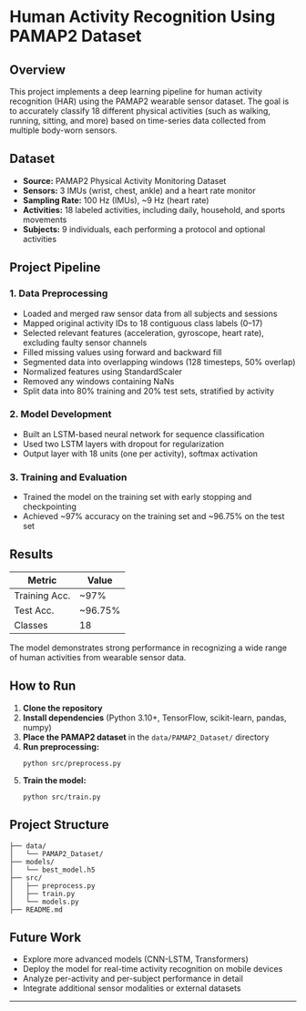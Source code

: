 # Human Activity Recognition Using PAMAP2 Dataset

## Overview

This project implements a deep learning pipeline for human activity recognition (HAR) using the PAMAP2 wearable sensor dataset. The goal is to accurately classify 18 different physical activities (such as walking, running, sitting, and more) based on time-series data collected from multiple body-worn sensors.

## Dataset

- **Source:** PAMAP2 Physical Activity Monitoring Dataset
- **Sensors:** 3 IMUs (wrist, chest, ankle) and a heart rate monitor
- **Sampling Rate:** 100 Hz (IMUs), ~9 Hz (heart rate)
- **Activities:** 18 labeled activities, including daily, household, and sports movements
- **Subjects:** 9 individuals, each performing a protocol and optional activities

## Project Pipeline

### 1. Data Preprocessing
- Loaded and merged raw sensor data from all subjects and sessions
- Mapped original activity IDs to 18 contiguous class labels (0–17)
- Selected relevant features (acceleration, gyroscope, heart rate), excluding faulty sensor channels
- Filled missing values using forward and backward fill
- Segmented data into overlapping windows (128 timesteps, 50% overlap)
- Normalized features using StandardScaler
- Removed any windows containing NaNs
- Split data into 80% training and 20% test sets, stratified by activity

### 2. Model Development
- Built an LSTM-based neural network for sequence classification
- Used two LSTM layers with dropout for regularization
- Output layer with 18 units (one per activity), softmax activation

### 3. Training and Evaluation
- Trained the model on the training set with early stopping and checkpointing
- Achieved ~97% accuracy on the training set and ~96.75% on the test set

## Results

| Metric         | Value      |
|----------------|-----------|
| Training Acc.  | ~97%      |
| Test Acc.      | ~96.75%   |
| Classes        | 18        |

The model demonstrates strong performance in recognizing a wide range of human activities from wearable sensor data.

## How to Run

1. **Clone the repository**
2. **Install dependencies** (Python 3.10+, TensorFlow, scikit-learn, pandas, numpy)
3. **Place the PAMAP2 dataset** in the `data/PAMAP2_Dataset/` directory
4. **Run preprocessing:**  
   ```
   python src/preprocess.py
   ```
5. **Train the model:**  
   ```
   python src/train.py
   ```

## Project Structure

```
├── data/
│   └── PAMAP2_Dataset/
├── models/
│   └── best_model.h5
├── src/
│   ├── preprocess.py
│   ├── train.py
│   └── models.py
├── README.md
```

## Future Work

- Explore more advanced models (CNN-LSTM, Transformers)
- Deploy the model for real-time activity recognition on mobile devices
- Analyze per-activity and per-subject performance in detail
- Integrate additional sensor modalities or external datasets

***


